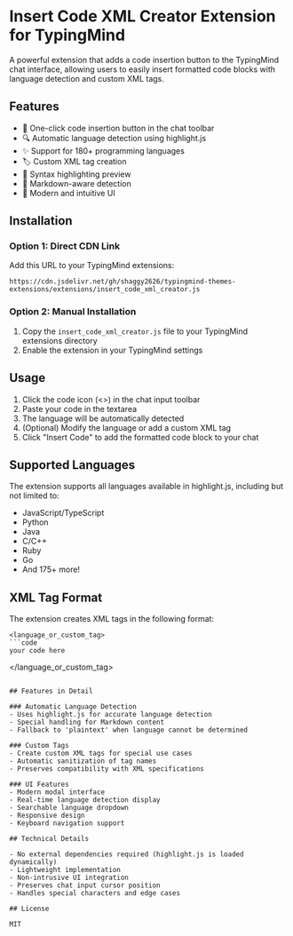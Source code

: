 # Insert Code XML Creator Extension for TypingMind

A powerful extension that adds a code insertion button to the TypingMind chat interface, allowing users to easily insert formatted code blocks with language detection and custom XML tags.

## Features

- 🎯 One-click code insertion button in the chat toolbar
- 🔍 Automatic language detection using highlight.js
- ✨ Support for 180+ programming languages
- 🏷️ Custom XML tag creation
- 💅 Syntax highlighting preview
- 📝 Markdown-aware detection
- 🎨 Modern and intuitive UI

## Installation

### Option 1: Direct CDN Link
Add this URL to your TypingMind extensions:
```
https://cdn.jsdelivr.net/gh/shaggy2626/typingmind-themes-extensions/extensions/insert_code_xml_creator.js
```

### Option 2: Manual Installation
1. Copy the `insert_code_xml_creator.js` file to your TypingMind extensions directory
2. Enable the extension in your TypingMind settings

## Usage

1. Click the code icon (<>) in the chat input toolbar
2. Paste your code in the textarea
3. The language will be automatically detected
4. (Optional) Modify the language or add a custom XML tag
5. Click "Insert Code" to add the formatted code block to your chat

## Supported Languages

The extension supports all languages available in highlight.js, including but not limited to:
- JavaScript/TypeScript
- Python
- Java
- C/C++
- Ruby
- Go
- And 175+ more!

## XML Tag Format

The extension creates XML tags in the following format:
```
<language_or_custom_tag>
```code
your code here
```
</language_or_custom_tag>
```

## Features in Detail

### Automatic Language Detection
- Uses highlight.js for accurate language detection
- Special handling for Markdown content
- Fallback to 'plaintext' when language cannot be determined

### Custom Tags
- Create custom XML tags for special use cases
- Automatic sanitization of tag names
- Preserves compatibility with XML specifications

### UI Features
- Modern modal interface
- Real-time language detection display
- Searchable language dropdown
- Responsive design
- Keyboard navigation support

## Technical Details

- No external dependencies required (highlight.js is loaded dynamically)
- Lightweight implementation
- Non-intrusive UI integration
- Preserves chat input cursor position
- Handles special characters and edge cases

## License

MIT 

